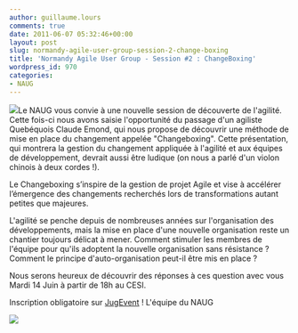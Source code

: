 ```yaml
---
author: guillaume.lours
comments: true
date: 2011-06-07 05:32:46+00:00
layout: post
slug: normandy-agile-user-group-session-2-change-boxing
title: 'Normandy Agile User Group - Session #2 : ChangeBoxing'
wordpress_id: 970
categories:
- NAUG
---
```


![](http://www.projecttimes.com/images/stories/claude.png)Le NAUG vous convie à une nouvelle session de découverte de l'agilité.
Cette fois-ci nous avons saisie l'opportunité du passage d'un agiliste Quebéquois Claude Emond, qui nous propose de découvrir une méthode de mise en place du changement appelée "Changeboxing".
Cette présentation, qui montrera la gestion du changement appliquée à l'agilité et aux équipes de développement, devrait aussi être ludique (on nous a parlé d'un violon chinois à deux cordes !).

Le Changeboxing s’inspire de la gestion de projet Agile et vise à accélérer l’émergence des changements recherchés lors de transformations autant petites que majeures.

L'agilité se penche depuis de nombreuses années sur l'organisation des développements, mais la mise en place d'une nouvelle organisation reste un chantier toujours délicat à mener.
Comment stimuler les membres de l'équipe pour qu'ils adoptent la nouvelle organisation sans résistance ?
Comment le principe d'auto-organisation peut-il être mis en place ?

Nous serons heureux de découvrir des réponses à ces question avec vous Mardi 14 Juin à partir de 18h au CESI.

Inscription obligatoire sur [JugEvent](http://www.jugevents.org/jugevents/event/show.html?id=38731) !
L'équipe du NAUG

[![](http://www.normandyjug.org/wp-content/uploads/2011/06/normandyAgile_Logo_2_textVector-300x119.png)](http://www.normandyjug.org/wp-content/uploads/2011/06/normandyAgile_Logo_2_textVector.png)
